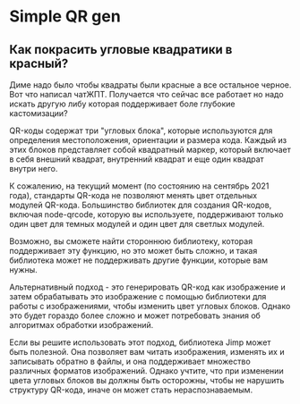 # Simple QR gen

## Как покрасить угловые квадратики в красный?

Диме надо было чтобы квадраты были красные а все остальное черное. Вот что написал чатЖПТ. Получается что сейчас все работает но надо искать другую либу которая поддерживает боле глубокие кастомизации?

QR-коды содержат три "угловых блока", которые используются для определения местоположения, ориентации и размера кода. Каждый из этих блоков представляет собой квадратный маркер, который включает в себя внешний квадрат, внутренний квадрат и еще один квадрат внутри него.

К сожалению, на текущий момент (по состоянию на сентябрь 2021 года), стандарты QR-кода не позволяют менять цвет отдельных модулей QR-кода. Большинство библиотек для создания QR-кодов, включая node-qrcode, которую вы используете, поддерживают только один цвет для темных модулей и один цвет для светлых модулей.

Возможно, вы сможете найти стороннюю библиотеку, которая поддерживает эту функцию, но это может быть сложно, и такая библиотека может не поддерживать другие функции, которые вам нужны.

Альтернативный подход - это генерировать QR-код как изображение и затем обрабатывать это изображение с помощью библиотеки для работы с изображениями, чтобы изменить цвет угловых блоков. Однако это будет гораздо более сложно и может потребовать знания об алгоритмах обработки изображений.

Если вы решите использовать этот подход, библиотека Jimp может быть полезной. Она позволяет вам читать изображения, изменять их и записывать обратно в файлы, и она поддерживает множество различных форматов изображений. Однако учтите, что при изменении цвета угловых блоков вы должны быть осторожны, чтобы не нарушить структуру QR-кода, иначе он может стать нераспознаваемым.

